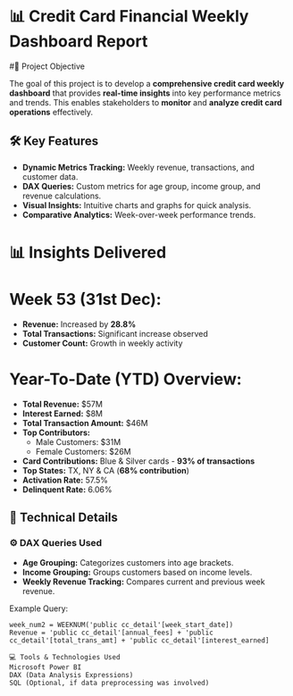 # 📊 Credit Card Financial Weekly Dashboard Report

#🚀 Project Objective

The goal of this project is to develop a **comprehensive credit card weekly dashboard** that provides **real-time insights** into key performance metrics and trends. This enables stakeholders to **monitor** and **analyze credit card operations** effectively.

## 🛠️ Key Features

- **Dynamic Metrics Tracking:** Weekly revenue, transactions, and customer data.
- **DAX Queries:** Custom metrics for age group, income group, and revenue calculations.
- **Visual Insights:** Intuitive charts and graphs for quick analysis.
- **Comparative Analytics:** Week-over-week performance trends.

# 📊 Insights Delivered

# Week 53 (31st Dec):
- **Revenue:** Increased by **28.8%**
- **Total Transactions:** Significant increase observed
- **Customer Count:** Growth in weekly activity

# Year-To-Date (YTD) Overview:
- **Total Revenue:** $57M  
- **Interest Earned:** $8M  
- **Total Transaction Amount:** $46M  
- **Top Contributors:**  
   - Male Customers: $31M  
   - Female Customers: $26M  
- **Card Contributions:** Blue & Silver cards - **93% of transactions**  
- **Top States:** TX, NY & CA (**68% contribution**)  
- **Activation Rate:** 57.5%  
- **Delinquent Rate:** 6.06%  

## 📑 Technical Details

### ⚙️ DAX Queries Used
- **Age Grouping:** Categorizes customers into age brackets.  
- **Income Grouping:** Groups customers based on income levels.  
- **Weekly Revenue Tracking:** Compares current and previous week revenue.  

Example Query:
```DAX
week_num2 = WEEKNUM('public cc_detail'[week_start_date])
Revenue = 'public cc_detail'[annual_fees] + 'public cc_detail'[total_trans_amt] + 'public cc_detail'[interest_earned]

💻 Tools & Technologies Used
Microsoft Power BI
DAX (Data Analysis Expressions)
SQL (Optional, if data preprocessing was involved)

